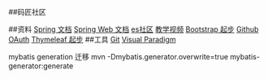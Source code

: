 ##码匠社区

##资料
[Spring 文档](https://spring.io/guides)
[Spring Web 文档](https://spring.io/guides/gs/serving-web-content/)
[es社区](https://elasticsearch.cn/explore)
[教学视频](https://www.bilibili.com/video/av50200264/?p=3)
[Bootstrap 起步](https://v3.bootcss.com/getting-started/)
[Github OAuth](https://developer.github.com/apps/building-oauth-apps/creating-an-oauth-app/)
[Thymeleaf 起步](https://www.thymeleaf.org/doc/tutorials/3.0/usingthymeleaf.html)
##工具
[Git](https://git-scm.com/download)
[Visual Paradigm](https://www.visual-paradigm.com/cn/)

mybatis generation 迁移
mvn -Dmybatis.generator.overwrite=true mybatis-generator:generate